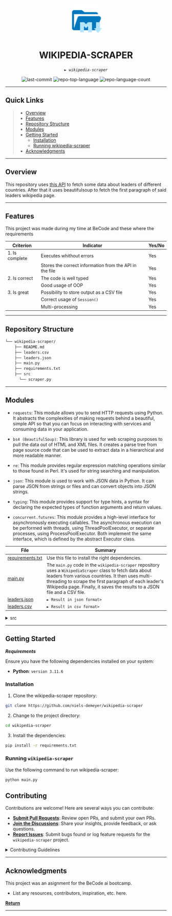 <p align="center">
  <img src="https://raw.githubusercontent.com/PKief/vscode-material-icon-theme/ec559a9f6bfd399b82bb44393651661b08aaf7ba/icons/folder-markdown-open.svg" width="100" />
</p>
<p align="center">
    <h1 align="center">WIKIPEDIA-SCRAPER</h1>
</p>
<p align="center">
    <em><code>► wikipedia-scraper</code></em>
</p>
<p align="center">
	<img src="https://img.shields.io/github/last-commit/niels-demeyer/wikipedia-scraper?style=flat&logo=git&logoColor=white&color=0080ff" alt="last-commit">
	<img src="https://img.shields.io/github/languages/top/niels-demeyer/wikipedia-scraper?style=flat&color=0080ff" alt="repo-top-language">
	<img src="https://img.shields.io/github/languages/count/niels-demeyer/wikipedia-scraper?style=flat&color=0080ff" alt="repo-language-count">
<p>
<hr>

##  Quick Links

> - [ Overview](#-overview)
> - [ Features](#-features)
> - [ Repository Structure](#-repository-structure)
> - [ Modules](#-modules)
> - [ Getting Started](#-getting-started)
>   - [ Installation](#-installation)
>   - [Running wikipedia-scraper](#-running-wikipedia-scraper)
> - [ Acknowledgments](#-acknowledgments)

---

##  Overview
This repository uses [this API](https://country-leaders.onrender.com/docs) to fetch some data about leaders of different countries. After that it uses beautifulsoup to fetch the first paragraph of said leaders wikipedia page.



---

##  Features

This project was made during my time at BeCode and these where the requirements

| Criterion      | Indicator                                                    | Yes/No |
| -------------- | ------------------------------------------------------------ | ------ |
| 1. Is complete | Executes whithout errors                                     | Yes    |
|                | Stores the correct information from the API in the file      | Yes    |
| 2. Is correct  | The code is well typed                                       | Yes    |
|                | Good usage of OOP                                            | Yes    |
| 3. Is great    | Possibility to store output as a CSV file                    | Yes    |
|                | Correct usage of `Session()`                                 | Yes    |
|                | Multi-processing                                             | Yes    |

---

##  Repository Structure

```sh
└── wikipedia-scraper/
    ├── README.md
    ├── leaders.csv
    ├── leaders.json
    ├── main.py
    ├── requirements.txt
    ├── src
      └── scraper.py
```

---

##  Modules
- `requests`: This module allows you to send HTTP requests using Python. It abstracts the complexities of making requests behind a beautiful, simple API so that you can focus on interacting with services and consuming data in your application.

- `bs4 (BeautifulSoup)`: This library is used for web scraping purposes to pull the data out of HTML and XML files. It creates a parse tree from page source code that can be used to extract data in a hierarchical and more readable manner.

- `re`: This module provides regular expression matching operations similar to those found in Perl. It's used for string searching and manipulation.

- `json`: This module is used to work with JSON data in Python. It can parse JSON from strings or files and can convert objects into JSON strings.

- `typing`: This module provides support for type hints, a syntax for declaring the expected types of function arguments and return values.

- `concurrent.futures`: This module provides a high-level interface for asynchronously executing callables. The asynchronous execution can be performed with threads, using ThreadPoolExecutor, or separate processes, using ProcessPoolExecutor. Both implement the same interface, which is defined by the abstract Executor class.


| File                                                                                                | Summary                                                                                                                                                                                                                                                                                               |
| ---                                                                                                 | ---                                                                                                                                                                                                                                                                                                   |
| [requirements.txt](https://github.com/niels-demeyer/wikipedia-scraper/blob/master/requirements.txt) | Use this file to install the right dependencies.                     |
| [main.py](https://github.com/niels-demeyer/wikipedia-scraper/blob/master/main.py)                   | The `main.py` code in the `wikipedia-scraper` repository uses a `WikipediaScraper` class to fetch data about leaders from various countries. It then uses multi-threading to scrape the first paragraph of each leader's Wikipedia page. Finally, it saves the results to a JSON file and a CSV file. |                                |
| [leaders.json](https://github.com/niels-demeyer/wikipedia-scraper/blob/master/leaders.json)         | <code>► Result in json format></code>                                                                                                                                                                                                                                                               |
| [leaders.csv](https://github.com/niels-demeyer/wikipedia-scraper/blob/master/leaders.json)         | <code>► Result in csv format></code>                                                                                                                                                                                                                                                               |

</details>

<details closed><summary>src</summary>

| File                                                                                        | Summary                         |
| ---                                                                                         | ---                             |
| [scraper.py](https://github.com/niels-demeyer/wikipedia-scraper/blob/master/src/scraper.py) | <code>► INSERT-TEXT-HERE</code> |

</details>

---

##  Getting Started

***Requirements***

Ensure you have the following dependencies installed on your system:

* **Python**: `version 3.11.6`

###  Installation

1. Clone the wikipedia-scraper repository:

```sh
git clone https://github.com/niels-demeyer/wikipedia-scraper
```

2. Change to the project directory:

```sh
cd wikipedia-scraper
```

3. Install the dependencies:

```sh
pip install -r requirements.txt
```

###  Running `wikipedia-scraper`

Use the following command to run wikipedia-scraper:

```sh
python main.py
```

##  Contributing

Contributions are welcome! Here are several ways you can contribute:

- **[Submit Pull Requests](https://github.com/niels-demeyer/wikipedia-scraper/blob/main/CONTRIBUTING.md)**: Review open PRs, and submit your own PRs.
- **[Join the Discussions](https://github.com/niels-demeyer/wikipedia-scraper/discussions)**: Share your insights, provide feedback, or ask questions.
- **[Report Issues](https://github.com/niels-demeyer/wikipedia-scraper/issues)**: Submit bugs found or log feature requests for the `wikipedia-scraper` project.

<details closed>
    <summary>Contributing Guidelines</summary>

1. **Fork the Repository**: Start by forking the project repository to your github account.
2. **Clone Locally**: Clone the forked repository to your local machine using a git client.
   ```sh
   git clone https://github.com/niels-demeyer/wikipedia-scraper
   ```
3. **Create a New Branch**: Always work on a new branch, giving it a descriptive name.
   ```sh
   git checkout -b new-feature-x
   ```
4. **Make Your Changes**: Develop and test your changes locally.
5. **Commit Your Changes**: Commit with a clear message describing your updates.
   ```sh
   git commit -m 'Implemented new feature x.'
   ```
6. **Push to GitHub**: Push the changes to your forked repository.
   ```sh
   git push origin new-feature-x
   ```
7. **Submit a Pull Request**: Create a PR against the original project repository. Clearly describe the changes and their motivations.

Once your PR is reviewed and approved, it will be merged into the main branch.

</details>

---

##  Acknowledgments
This project was an asignment for the BeCode ai bootcamp.
- List any resources, contributors, inspiration, etc. here.

[**Return**](#-quick-links)

---
